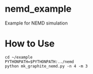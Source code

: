 # nemd_example
Example for NEMD simulation

# How to Use

``` discriptions
cd ~/example
PYTHONPATH=$PYTHONPATH:../nemd
python mk_graphite_nemd.py -n 4 -m 3
```

